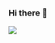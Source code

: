 ### Hi there 👋

<a href="https://www.instagram.com/luke_0126/" target="_blank"><img src="https://img.shields.io/badge/Instagram-#E4405F?style=flat-square&logo=Instagram&logoColor=#E4405F"/></a>

<!--
**luke0126/luke0126** is a ✨ _special_ ✨ repository because its `README.md` (this file) appears on your GitHub profile.

Here are some ideas to get you started:

- 🔭 I’m currently working on ...
- 🌱 I’m currently learning ...
- 👯 I’m looking to collaborate on ...
- 🤔 I’m looking for help with ...
- 💬 Ask me about ...
- 📫 How to reach me: ...
- 😄 Pronouns: ...
- ⚡ Fun fact: ...
-->
